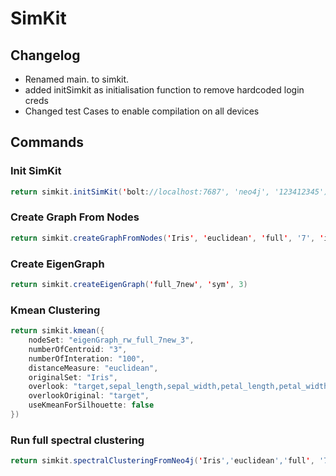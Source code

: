 # SimKit

## Changelog
- Renamed main. to simkit.
- added initSimkit as initialisation function to remove hardcoded login creds
- Changed test Cases to enable compilation on all devices


## Commands
### Init SimKit
```java
return simkit.initSimKit('bolt://localhost:7687', 'neo4j', '123412345')
```

### Create Graph From Nodes
```java
return simkit.createGraphFromNodes('Iris', 'euclidean', 'full', '7', 'index, target')
```

### Create EigenGraph
```java
return simkit.createEigenGraph('full_7new', 'sym', 3)
```

### Kmean Clustering
```java
return simkit.kmean({
    nodeSet: "eigenGraph_rw_full_7new_3",
    numberOfCentroid: "3",
    numberOfInteration: "100",
    distanceMeasure: "euclidean",
    originalSet: "Iris",
    overlook: "target,sepal_length,sepal_width,petal_length,petal_width",
    overlookOriginal: "target",
    useKmeanForSilhouette: false
})
```

### Run full spectral clustering
```java
return simkit.spectralClusteringFromNeo4j('Iris','euclidean','full', '7','index,target','sym',3,'100','euclidean','target', false)
```